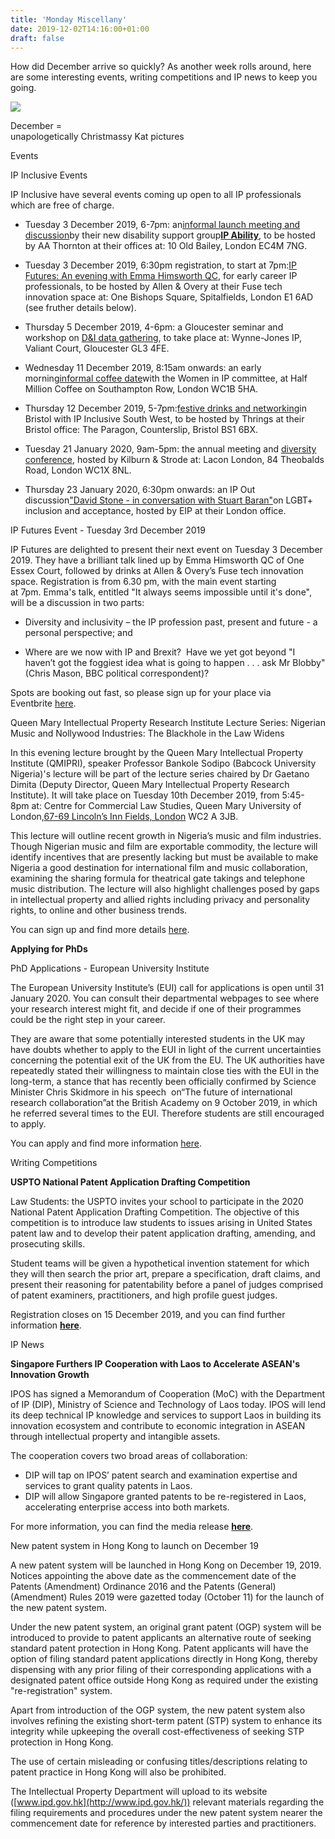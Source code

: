 ```yaml
---
title: 'Monday Miscellany'
date: 2019-12-02T14:16:00+01:00
draft: false
---
```


How did December arrive so quickly? As another week rolls around, here are some interesting events, writing competitions and IP news to keep you going.  
  
  

[![](https://1.bp.blogspot.com/-0zCoyvKAW-w/XeS22qhKVxI/AAAAAAAAAKo/Ntt6t2zvB0wtV8HP1C8MIyKGM5g5-wspACEwYBhgL/s320/38171032274_56069abd3f_o.jpg)](https://1.bp.blogspot.com/-0zCoyvKAW-w/XeS22qhKVxI/AAAAAAAAAKo/Ntt6t2zvB0wtV8HP1C8MIyKGM5g5-wspACEwYBhgL/s1600/38171032274_56069abd3f_o.jpg)

December =   
unapologetically Christmassy Kat pictures

Events  
  

IP Inclusive Events  
  

IP Inclusive have several events coming up open to all IP professionals which are free of charge.

*   Tuesday 3 December 2019, 6-7pm: an[informal launch meeting and discussion](https://ipinclusive.org.uk/events/ip-ability-informal-launch-gathering/)by their new disability support group[**IP Ability**](https://ipinclusive.org.uk/community/ip-ability/), to be hosted by AA Thornton at their offices at: 10 Old Bailey, London EC4M 7NG.

*   Tuesday 3 December 2019, 6:30pm registration, to start at 7pm:[IP Futures: An evening with Emma Himsworth QC](https://ipinclusive.org.uk/events/ip-futures-an-evening-with-emma-himsworth-qc/), for early career IP professionals, to be hosted by Allen & Overy at their Fuse tech innovation space at: One Bishops Square, Spitalfields, London E1 6AD (see fruther details below).

*   Thursday 5 December 2019, 4-6pm: a Gloucester seminar and workshop on [D&I data gathering](https://ipinclusive.org.uk/events/diversity-inclusion-data-gathering-for-all/), to take place at: Wynne-Jones IP, Valiant Court, Gloucester GL3 4FE.

*   Wednesday 11 December 2019, 8:15am onwards: an early morning[informal coffee date](https://ipinclusive.org.uk/events/women-in-ip-coffee-dates/)with the Women in IP committee, at Half Million Coffee on Southampton Row, London WC1B 5HA.

*   Thursday 12 December 2019, 5-7pm:[festive drinks and networking](https://ipinclusive.org.uk/events/festive-drinks-networking-with-ip-inclusive-south-west/)in Bristol with IP Inclusive South West, to be hosted by Thrings at their Bristol office: The Paragon, Counterslip, Bristol BS1 6BX.

*   Tuesday 21 January 2020, 9am-5pm: the annual meeting and [diversity conference](https://ipinclusive.org.uk/events/annual-meeting-conference/), hosted by Kilburn & Strode at: Lacon London, 84 Theobalds Road, London WC1X 8NL.

*   Thursday 23 January 2020, 6:30pm onwards: an IP Out discussion["David Stone - in conversation with Stuart Baran"](https://ipinclusive.org.uk/events/david-stone-in-conversation-with-stuart-baran/)on LGBT+ inclusion and acceptance, hosted by EIP at their London office.

IP Futures Event - Tuesday 3rd December 2019  

  
IP Futures are delighted to present their next event on Tuesday 3 December 2019. They have a brilliant talk lined up by Emma Himsworth QC of One Essex Court, followed by drinks at Allen & Overy’s Fuse tech innovation space. Registration is from 6.30 pm, with the main event starting at 7pm. Emma's talk, entitled "It always seems impossible until it's done", will be a discussion in two parts:  

*   Diversity and inclusivity – the IP profession past, present and future - a personal perspective; and

*   Where are we now with IP and Brexit?  Have we yet got beyond "I haven’t got the foggiest idea what is going to happen . . . ask Mr Blobby" (Chris Mason, BBC political correspondent)?

Spots are booking out fast, so please sign up for your place via Eventbrite [here](https://www.eventbrite.co.uk/e/ip-futures-an-evening-with-emma-himsworth-qc-tickets-80061270415).

  

Queen Mary Intellectual Property Research Institute Lecture Series: Nigerian Music and Nollywood Industries: The Blackhole in the Law Widens  
  

In this evening lecture brought by the Queen Mary Intellectual Property Institute (QMIPRI), speaker Professor Bankole Sodipo (Babcock University Nigeria)'s lecture will be part of the lecture series chaired by Dr Gaetano Dimita (Deputy Director, Queen Mary Intellectual Property Research Institute). It will take place on Tuesday 10th December 2019, from 5:45-8pm at: Centre for Commercial Law Studies, Queen Mary University of London,[67-69 Lincoln’s Inn Fields, London](https://www.google.com/maps/search/67-69+Lincoln%E2%80%99s+Inn+Fields,+London?entry=gmail&source=g) WC2 A 3JB.

  

This lecture will outline recent growth in Nigeria’s music and film industries. Though Nigerian music and film are exportable commodity, the lecture will identify incentives that are presently lacking but must be available to make Nigeria a good destination for international film and music collaboration, examining the sharing formula for theatrical gate takings and telephone music distribution. The lecture will also highlight challenges posed by gaps in intellectual property and allied rights including privacy and personality rights, to online and other business trends.

  

You can sign up and find more details [here](https://www.eventbrite.co.uk/e/nigerian-music-and-nollywood-industries-the-blackhole-in-the-law-widens-tickets-82824878441).

  

**Applying for PhDs**  

PhD Applications - European University Institute

  
The European University Institute’s (EUI) call for applications is open until 31 January 2020. You can consult their departmental webpages to see where your research interest might fit, and decide if one of their programmes could be the right step in your career.  
  

They are aware that some potentially interested students in the UK may have doubts whether to apply to the EUI in light of the current uncertainties concerning the potential exit of the UK from the EU. The UK authorities have repeatedly stated their willingness to maintain close ties with the EUI in the long-term, a stance that has recently been officially confirmed by Science Minister Chris Skidmore in his speech  on“The future of international research collaboration”at the British Academy on 9 October 2019, in which he referred several times to the EUI. Therefore students are still encouraged to apply. 

  
You can apply and find more information [here](https://www.eui.eu/ServicesAndAdmin/AcademicService/DoctoralProgramme?utm_source=Alumni&utm_medium=email&utm_campaign=PhD2020).

  
Writing Competitions

**USPTO National Patent Application Drafting Competition**

Law Students: the USPTO invites your school to participate in the 2020 National Patent Application Drafting Competition. The objective of this competition is to introduce law students to issues arising in United States patent law and to develop their patent application drafting, amending, and prosecuting skills.

  

Student teams will be given a hypothetical invention statement for which they will then search the prior art, prepare a specification, draft claims, and present their reasoning for patentability before a panel of judges comprised of patent examiners, practitioners, and high profile guest judges.

  

Registration closes on 15 December 2019, and you can find further information **[here](https://www.eventbrite.com/e/2020-national-patent-application-drafting-competition-registration-77918334837?aff=eac2)**.

  

IP News  
  

**Singapore Furthers IP Cooperation with Laos to Accelerate ASEAN's Innovation Growth**

IPOS has signed a Memorandum of Cooperation (MoC) with the Department of IP (DIP), Ministry of Science and Technology of Laos today. IPOS will lend its deep technical IP knowledge and services to support Laos in building its innovation ecosystem and contribute to economic integration in ASEAN through intellectual property and intangible assets.

  

The cooperation covers two broad areas of collaboration:  

*   DIP will tap on IPOS’ patent search and examination expertise and services to grant quality patents in Laos.
*   DIP will allow Singapore granted patents to be re-registered in Laos, accelerating enterprise access into both markets.

For more information, you can find the media release **[here](https://drive.google.com/file/d/1nSi267yvrG2bNv4eeqgNY-B4KWaEE1_a/view?usp=sharing)**.

  

New patent system in Hong Kong to launch on December 19

  
A new patent system will be launched in Hong Kong on December 19, 2019. Notices appointing the above date as the commencement date of the Patents (Amendment) Ordinance 2016 and the Patents (General) (Amendment) Rules 2019 were gazetted today (October 11) for the launch of the new patent system.

  

Under the new patent system, an original grant patent (OGP) system will be introduced to provide to patent applicants an alternative route of seeking standard patent protection in Hong Kong. Patent applicants will have the option of filing standard patent applications directly in Hong Kong, thereby dispensing with any prior filing of their corresponding applications with a designated patent office outside Hong Kong as required under the existing "re-registration" system. 

  

Apart from introduction of the OGP system, the new patent system also involves refining the existing short-term patent (STP) system to enhance its integrity while upkeeping the overall cost-effectiveness of seeking STP protection in Hong Kong.

The use of certain misleading or confusing titles/descriptions relating to patent practice in Hong Kong will also be prohibited.        

  

The Intellectual Property Department will upload to its website ([www.ipd.gov.hk](http://www.ipd.gov.hk/)) relevant materials regarding the filing requirements and procedures under the new patent system nearer the commencement date for reference by interested parties and practitioners.